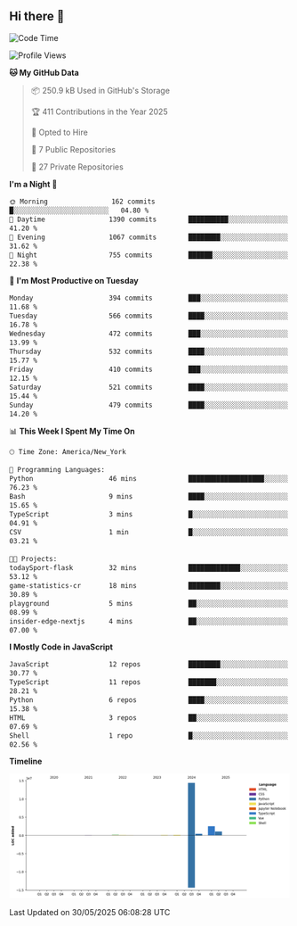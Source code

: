 ## Hi there 👋

<!--START_SECTION:waka-->
![Code Time](http://img.shields.io/badge/Code%20Time-330%20hrs%2046%20mins-blue)

![Profile Views](http://img.shields.io/badge/Profile%20Views-2-blue)

**🐱 My GitHub Data** 

> 📦 250.9 kB Used in GitHub's Storage 
 > 
> 🏆 411 Contributions in the Year 2025
 > 
> 💼 Opted to Hire
 > 
> 📜 7 Public Repositories 
 > 
> 🔑 27 Private Repositories 
 > 
**I'm a Night 🦉** 

```text
🌞 Morning                162 commits         █░░░░░░░░░░░░░░░░░░░░░░░░   04.80 % 
🌆 Daytime                1390 commits        ██████████░░░░░░░░░░░░░░░   41.20 % 
🌃 Evening                1067 commits        ████████░░░░░░░░░░░░░░░░░   31.62 % 
🌙 Night                  755 commits         ██████░░░░░░░░░░░░░░░░░░░   22.38 % 
```
📅 **I'm Most Productive on Tuesday** 

```text
Monday                   394 commits         ███░░░░░░░░░░░░░░░░░░░░░░   11.68 % 
Tuesday                  566 commits         ████░░░░░░░░░░░░░░░░░░░░░   16.78 % 
Wednesday                472 commits         ███░░░░░░░░░░░░░░░░░░░░░░   13.99 % 
Thursday                 532 commits         ████░░░░░░░░░░░░░░░░░░░░░   15.77 % 
Friday                   410 commits         ███░░░░░░░░░░░░░░░░░░░░░░   12.15 % 
Saturday                 521 commits         ████░░░░░░░░░░░░░░░░░░░░░   15.44 % 
Sunday                   479 commits         ████░░░░░░░░░░░░░░░░░░░░░   14.20 % 
```


📊 **This Week I Spent My Time On** 

```text
🕑︎ Time Zone: America/New_York

💬 Programming Languages: 
Python                   46 mins             ███████████████████░░░░░░   76.23 % 
Bash                     9 mins              ████░░░░░░░░░░░░░░░░░░░░░   15.65 % 
TypeScript               3 mins              █░░░░░░░░░░░░░░░░░░░░░░░░   04.91 % 
CSV                      1 min               █░░░░░░░░░░░░░░░░░░░░░░░░   03.21 % 

🐱‍💻 Projects: 
todaySport-flask         32 mins             █████████████░░░░░░░░░░░░   53.12 % 
game-statistics-cr       18 mins             ████████░░░░░░░░░░░░░░░░░   30.89 % 
playground               5 mins              ██░░░░░░░░░░░░░░░░░░░░░░░   08.99 % 
insider-edge-nextjs      4 mins              ██░░░░░░░░░░░░░░░░░░░░░░░   07.00 % 
```

**I Mostly Code in JavaScript** 

```text
JavaScript               12 repos            ████████░░░░░░░░░░░░░░░░░   30.77 % 
TypeScript               11 repos            ███████░░░░░░░░░░░░░░░░░░   28.21 % 
Python                   6 repos             ████░░░░░░░░░░░░░░░░░░░░░   15.38 % 
HTML                     3 repos             ██░░░░░░░░░░░░░░░░░░░░░░░   07.69 % 
Shell                    1 repo              █░░░░░░░░░░░░░░░░░░░░░░░░   02.56 % 
```



**Timeline**

![Lines of Code chart](https://raw.githubusercontent.com/dikshithvishnu/dikshithvishnu/main/assets/bar_graph.png)


 Last Updated on 30/05/2025 06:08:28 UTC
<!--END_SECTION:waka-->
